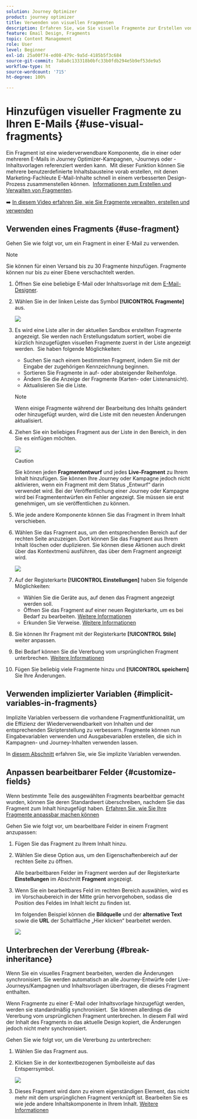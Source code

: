 ```yaml
---
solution: Journey Optimizer
product: journey optimizer
title: Verwenden von visuellen Fragmenten
description: Erfahren Sie, wie Sie visuelle Fragmente zur Erstellen von E-Mails in Journey Optimizer-Kampagnen und -Journeys verwenden
feature: Email Design, Fragments
topic: Content Management
role: User
level: Beginner
exl-id: 25a00f74-ed08-479c-9a5d-4185b5f3c684
source-git-commit: 7a8a0c133318b0bfc33b0fdb294e5b9ef53de9a5
workflow-type: ht
source-wordcount: '715'
ht-degree: 100%

---
```


# Hinzufügen visueller Fragmente zu Ihren E-Mails {#use-visual-fragments}

Ein Fragment ist eine wiederverwendbare Komponente, die in einer oder mehreren E-Mails in Journey Optimizer-Kampagnen, -Journeys oder -Inhaltsvorlagen referenziert werden kann.  Mit dieser Funktion können Sie mehrere benutzerdefinierte Inhaltsbausteine vorab erstellen, mit denen Marketing-Fachleute E-Mail-Inhalte schnell in einem verbesserten Design-Prozess zusammenstellen können.  [Informationen zum Erstellen und Verwalten von Fragmenten](../content-management/fragments.md).

➡️ [In diesem Video erfahren Sie, wie Sie Fragmente verwalten, erstellen und verwenden](../content-management/fragments.md#video-fragments)

## Verwenden eines Fragments {#use-fragment}

Gehen Sie wie folgt vor, um ein Fragment in einer E-Mail zu verwenden.

>[!NOTE]
>
>Sie können für einen Versand bis zu 30 Fragmente hinzufügen. Fragmente können nur bis zu einer Ebene verschachtelt werden.


1. Öffnen Sie eine beliebige E-Mail oder Inhaltsvorlage mit dem [E-Mail-Designer](get-started-email-design.md).

1. Wählen Sie in der linken Leiste das Symbol **[!UICONTROL Fragmente]** aus.

   ![](assets/fragments-in-designer.png)

1. Es wird eine Liste aller in der aktuellen Sandbox erstellten Fragmente angezeigt. Sie werden nach Erstellungsdatum sortiert, wobei die kürzlich hinzugefügten visuellen Fragmente zuerst in der Liste angezeigt werden.  Sie haben folgende Möglichkeiten:

   * Suchen Sie nach einem bestimmten Fragment, indem Sie mit der Eingabe der zugehörigen Kennzeichnung beginnen.
   * Sortieren Sie Fragmente in auf- oder absteigender Reihenfolge.
   * Ändern Sie die Anzeige der Fragmente (Karten- oder Listenansicht).
   * Aktualisieren Sie die Liste.

   >[!NOTE]
   >
   >Wenn einige Fragmente während der Bearbeitung des Inhalts geändert oder hinzugefügt wurden, wird die Liste mit den neuesten Änderungen aktualisiert.

1. Ziehen Sie ein beliebiges Fragment aus der Liste in den Bereich, in den Sie es einfügen möchten.

   ![](assets/fragment-insert.png)

   >[!CAUTION]
   >
   >Sie können jeden **Fragmententwurf** und jedes **Live-Fragment** zu Ihrem Inhalt hinzufügen. Sie können Ihre Journey oder Kampagne jedoch nicht aktivieren, wenn ein Fragment mit dem Status „Entwurf“ darin verwendet wird. Bei der Veröffentlichung einer Journey oder Kampagne wird bei Fragmententwürfen ein Fehler angezeigt. Sie müssen sie erst genehmigen, um sie veröffentlichen zu können.

1. Wie jede andere Komponente können Sie das Fragment in Ihrem Inhalt verschieben.

1. Wählen Sie das Fragment aus, um den entsprechenden Bereich auf der rechten Seite anzuzeigen. Dort können Sie das Fragment aus Ihrem Inhalt löschen oder duplizieren. Sie können diese Aktionen auch direkt über das Kontextmenü ausführen, das über dem Fragment angezeigt wird.

   ![](assets/fragment-right-pane.png)

1. Auf der Registerkarte **[!UICONTROL Einstellungen]** haben Sie folgende Möglichkeiten:

   * Wählen Sie die Geräte aus, auf denen das Fragment angezeigt werden soll.
   * Öffnen Sie das Fragment auf einer neuen Registerkarte, um es bei Bedarf zu bearbeiten. [Weitere Informationen](../content-management/fragments.md#edit-fragments)
   * Erkunden Sie Verweise. [Weitere Informationen](../content-management/fragments.md#explore-references)

1. Sie können Ihr Fragment mit der Registerkarte **[!UICONTROL Stile]** weiter anpassen.

1. Bei Bedarf können Sie die Vererbung vom ursprünglichen Fragment unterbrechen. [Weitere Informationen](#break-inheritance)

1. Fügen Sie beliebig viele Fragmente hinzu und **[!UICONTROL speichern]** Sie Ihre Änderungen.

## Verwenden implizierter Variablen {#implicit-variables-in-fragments}

Implizite Variablen verbessern die vorhandene Fragmentfunktionalität, um die Effizienz der Wiederverwendbarkeit von Inhalten und der entsprechenden Skripterstellung zu verbessern. Fragmente können nun Eingabevariablen verwenden und Ausgabevariablen erstellen, die sich in Kampagnen- und Journey-Inhalten verwenden lassen.

In [diesem Abschnitt](../personalization/use-expression-fragments.md#implicit-variables) erfahren Sie, wie Sie implizite Variablen verwenden.

## Anpassen bearbeitbarer Felder {#customize-fields}

Wenn bestimmte Teile des ausgewählten Fragments bearbeitbar gemacht wurden, können Sie deren Standardwert überschreiben, nachdem Sie das Fragment zum Inhalt hinzugefügt haben. [Erfahren Sie, wie Sie Ihre Fragmente anpassbar machen können](../content-management/customizable-fragments.md)

Gehen Sie wie folgt vor, um bearbeitbare Felder in einem Fragment anzupassen:

1. Fügen Sie das Fragment zu Ihrem Inhalt hinzu.

1. Wählen Sie diese Option aus, um den Eigenschaftenbereich auf der rechten Seite zu öffnen.

   Alle bearbeitbaren Felder im Fragment werden auf der Registerkarte **Einstellungen** im Abschnitt **Fragment** angezeigt.

1. Wenn Sie ein bearbeitbares Feld im rechten Bereich auswählen, wird es im Vorschaubereich in der Mitte grün hervorgehoben, sodass die Position des Feldes im Inhalt leicht zu finden ist.

   Im folgenden Beispiel können die **Bildquelle** und der **alternative Text** sowie die **URL** der Schaltfläche „Hier klicken“ bearbeitet werden.

   ![](assets/fragment-editable.png)

## Unterbrechen der Vererbung {#break-inheritance}

Wenn Sie ein visuelles Fragment bearbeiten, werden die Änderungen synchronisiert. Sie werden automatisch an alle Journey-Entwürfe oder Live-Journeys/Kampagnen und Inhaltsvorlagen übertragen, die dieses Fragment enthalten.

Wenn Fragmente zu einer E-Mail oder Inhaltsvorlage hinzugefügt werden, werden sie standardmäßig synchronisiert.  Sie können allerdings die Vererbung vom ursprünglichen Fragment unterbrechen. In diesem Fall wird der Inhalt des Fragments in das aktuelle Design kopiert, die Änderungen jedoch nicht mehr synchronisiert.

Gehen Sie wie folgt vor, um die Vererbung zu unterbrechen:

1. Wählen Sie das Fragment aus.

1. Klicken Sie in der kontextbezogenen Symbolleiste auf das Entsperrsymbol.

   ![](assets/fragment-break-inheritance.png)

1. Dieses Fragment wird dann zu einem eigenständigen Element, das nicht mehr mit dem ursprünglichen Fragment verknüpft ist. Bearbeiten Sie es wie jede andere Inhaltskomponente in Ihrem Inhalt. [Weitere Informationen](content-components.md)
